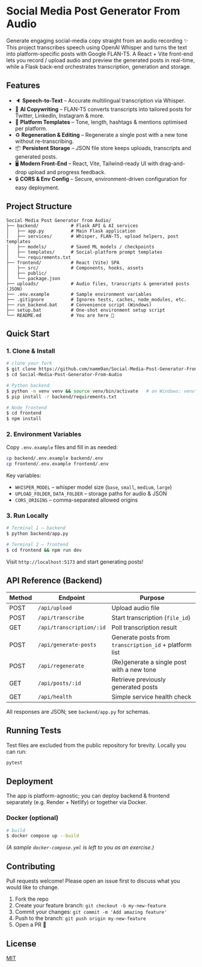 # Social Media Post Generator From Audio

Generate engaging social-media copy straight from an audio recording ✨  
This project transcribes speech using OpenAI Whisper and turns the text into platform-specific posts with Google FLAN-T5.  A React + Vite front-end lets you record / upload audio and preview the generated posts in real-time, while a Flask back-end orchestrates transcription, generation and storage.

## Features

* 🔈 **Speech-to-Text** – Accurate multilingual transcription via Whisper.
* 🤖 **AI Copywriting** – FLAN-T5 converts transcripts into tailored posts for Twitter, LinkedIn, Instagram & more.
* 🎯 **Platform Templates** – Tone, length, hashtags & mentions optimised per platform.
* ♻️ **Regeneration & Editing** – Regenerate a single post with a new tone without re-transcribing.
* 📦 **Persistent Storage** – JSON file store keeps uploads, transcripts and generated posts.
* 🖥️ **Modern Front-End** – React, Vite, Tailwind-ready UI with drag-and-drop upload and progress feedback.
* 🔒 **CORS & Env Config** – Secure, environment-driven configuration for easy deployment.

## Project Structure

```
Social Media Post Generator from Audio/
├── backend/            # Flask API & AI services
│   ├── app.py          # Main Flask application
│   ├── services/       # Whisper, FLAN-T5, upload helpers, post templates
│   ├── models/         # Saved ML models / checkpoints
│   ├── templates/      # Social-platform prompt templates
│   └── requirements.txt
├── frontend/           # React (Vite) SPA
│   ├── src/            # Components, hooks, assets
│   ├── public/
│   └── package.json
├── uploads/            # Audio files, transcripts & generated posts (JSON)
├── .env.example        # Sample environment variables
├── .gitignore          # Ignores tests, caches, node_modules, etc.
├── run_backend.bat     # Convenience script (Windows)
├── setup.bat           # One-shot environment setup script
└── README.md           # You are here 👋
```

## Quick Start

### 1. Clone & Install
```bash
# clone your fork
$ git clone https://github.com/namm9an/Social-Media-Post-Generator-From-Audio.git
$ cd Social-Media-Post-Generator-From-Audio

# Python backend
$ python -m venv venv && source venv/bin/activate   # on Windows: venv\Scripts\activate
$ pip install -r backend/requirements.txt

# Node frontend
$ cd frontend
$ npm install
```

### 2. Environment Variables
Copy `.env.example` files and fill in as needed:
```bash
cp backend/.env.example backend/.env
cp frontend/.env.example frontend/.env
```
Key variables:
* `WHISPER_MODEL` – whisper model size (`base`, `small`, `medium`, `large`)
* `UPLOAD_FOLDER`, `DATA_FOLDER` – storage paths for audio & JSON
* `CORS_ORIGINS` – comma-separated allowed origins

### 3. Run Locally
```bash
# Terminal 1 – backend
$ python backend/app.py

# Terminal 2 – frontend
$ cd frontend && npm run dev
```
Visit `http://localhost:5173` and start generating posts!

## API Reference (Backend)
| Method | Endpoint | Purpose |
| ------ | -------- | ------- |
| POST   | `/api/upload`               | Upload audio file |
| POST   | `/api/transcribe`           | Start transcription (`file_id`) |
| GET    | `/api/transcription/:id`    | Poll transcription result |
| POST   | `/api/generate-posts`       | Generate posts from `transcription_id` + platform list |
| POST   | `/api/regenerate`           | (Re)generate a single post with a new tone |
| GET    | `/api/posts/:id`            | Retrieve previously generated posts |
| GET    | `/api/health`               | Simple service health check |

All responses are JSON; see `backend/app.py` for schemas.

## Running Tests
Test files are excluded from the public repository for brevity.  Locally you can run:
```bash
pytest
```

## Deployment
The app is platform-agnostic; you can deploy backend & frontend separately (e.g. Render + Netlify) or together via Docker.

### Docker (optional)
```bash
# build
$ docker compose up --build
```
*(A sample `docker-compose.yml` is left to you as an exercise.)*

## Contributing
Pull requests welcome!  Please open an issue first to discuss what you would like to change.

1. Fork the repo
2. Create your feature branch: `git checkout -b my-new-feature`
3. Commit your changes: `git commit -m 'Add amazing feature'`
4. Push to the branch: `git push origin my-new-feature`
5. Open a PR 🚀

## License
[MIT](LICENSE)
